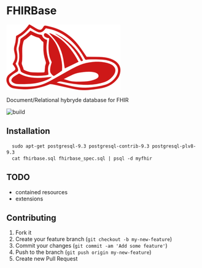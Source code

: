 # FHIRBase

![hemlet](doc/hemlet.png)

Document/Relational hybryde database for FHIR

![build](https://travis-ci.org/fhirbase/fhirbase.png)

## Installation


```
  sudo apt-get postgresql-9.3 postgresql-contrib-9.3 postgresql-plv8-9.3
  cat fhirbase.sql fhirbase_spec.sql | psql -d myfhir
```

## TODO

* contained resources
* extensions

## Contributing

1. Fork it
2. Create your feature branch (`git checkout -b my-new-feature`)
3. Commit your changes (`git commit -am 'Add some feature'`)
4. Push to the branch (`git push origin my-new-feature`)
5. Create new Pull Request
